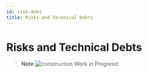 ```yaml
---
id: risk-debt
title: Risks and Technical Debts
---
```


# Risks and Technical Debts
> **Note**
>![construction](https://user-images.githubusercontent.com/95059/190730003-07b8b678-ebe8-4164-ac45-fb283ce031ca.svg) Work in Progress!
